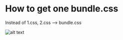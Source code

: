 # How to get one bundle.css
Instead of 1.css, 2.css --> bundle.css

![alt text](https://i.imgur.com/j5Jq8T0.png)
